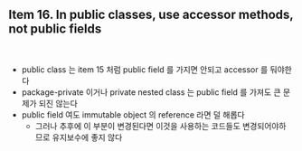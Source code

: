 ## Item 16. In public classes, use accessor methods, not public fields
<br/>

* public class 는 item 15 처럼 public field 를 가지면 안되고 accessor 를 둬야한다
* package-private 이거나 private nested class 는 public field 를 가져도 큰 문제가 되진 않는다
* public field 여도 immutable object 의 reference 라면 덜 해롭다
  - 그러나 추후에 이 부분이 변경된다면 이것을 사용하는 코드들도 변경되어야하므로 유지보수에 좋지 않다
